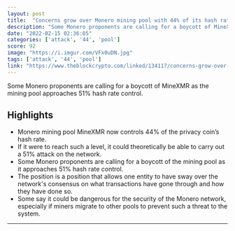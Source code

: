 ```yaml
---
layout: post
title:  "Concerns grow over Monero mining pool with 44% of its hash rate"
description: "Some Monero proponents are calling for a boycott of MineXMR as the mining pool approaches 51% hash rate control."
date: "2022-02-15 02:36:05"
categories: ['attack', '44', 'pool']
score: 92
image: "https://i.imgur.com/VFx0uDN.jpg"
tags: ['attack', '44', 'pool']
link: "https://www.theblockcrypto.com/linked/134117/concerns-grow-over-monero-mining-pool-that-has-44-of-the-networks-hash-rate?utm_source=coinmarketcap&amp;utm_medium=rss"
---
```


Some Monero proponents are calling for a boycott of MineXMR as the mining pool approaches 51% hash rate control.

## Highlights

- Monero mining pool MineXMR now controls 44% of the privacy coin’s hash rate.
- If it were to reach such a level, it could theoretically be able to carry out a 51% attack on the network.
- Some Monero proponents are calling for a boycott of the mining pool as it approaches 51% hash rate control.
- The position is a position that allows one entity to have sway over the network's consensus on what transactions have gone through and how they have done so.
- Some say it could be dangerous for the security of the Monero network, especially if miners migrate to other pools to prevent such a threat to the system.

---
